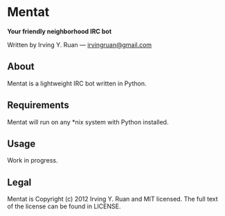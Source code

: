 Mentat
=====

**Your friendly neighborhood IRC bot**

Written by Irving Y. Ruan — [irvingruan@gmail.com](irvingruan@gmail.com)

## About

Mentat is a lightweight IRC bot written in Python.

## Requirements

Mentat will run on any *nix system with Python installed.

## Usage

Work in progress.

## Legal

Mentat is Copyright (c) 2012 Irving Y. Ruan and MIT licensed. The full text of the license can be found in LICENSE.